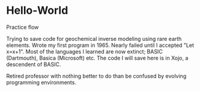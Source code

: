 # Hello-World
Practice flow

Trying to save code for geochemical inverse modeling using rare earth elements.
Wrote my first program in 1965.
Nearly failed until I accepted "Let x=x+1".
Most of the languages I learned are now extinct; BASIC (Dartmouth), Basica (Microsoft) etc.
The code I will save here is in Xojo, a descendent of BASIC.

Retired professor with nothing better to do than be confused by evolving programming environments.
